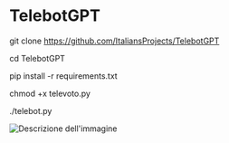 # TelebotGPT
git clone https://github.com/ItaliansProjects/TelebotGPT

cd TelebotGPT

pip install -r requirements.txt

chmod +x televoto.py

./telebot.py

![Descrizione dell'immagine](https://www.gizchina.com/wp-content/uploads/images/2023/04/ChatGPT-Logo.png)